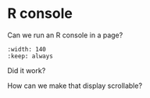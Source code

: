# R console

Can we run an R console in a page?


```{ou-html5} resources/webr-console-01.zip
:width: 140
:keep: always
```

Did it work?

How can we make that display scrollable?
